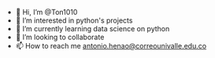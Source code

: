 - 👋 Hi, I’m @Ton1010
- 👀 I’m interested in python's projects
- 🌱 I’m currently learning data science on python
- 💞️ I’m looking to collaborate
- 📫 How to reach me antonio.henao@correounivalle.edu.co
